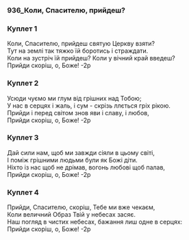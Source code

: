 ### 936_Коли, Спасителю, прийдеш?
### Куплет 1
Коли, Спасителю, прийдеш святую Церкву взяти? <br/>Тут на землі так тяжко їй боротись і страждати. <br/>Коли на зустріч їй прийдеш? Коли у вічний край введеш? <br/>Прийди скоріш, о, Боже! -2р
### Куплет 2
Усюди чуємо ми глум від грішних над Тобою; <br/>У нас в серцях і жаль, і сум - скрізь ллється гріх рікою. <br/>Прийди і перед світом знов яви і славу, і любов, <br/>Прийди скоріш, о, Боже! -2р
### Куплет 3
Дай сили нам, щоб ми завжди сіяли в цьому світі, <br/>І поміж грішними людьми були як Божі діти. <br/>Ніхто із нас щоб не дрімав, вогонь любові щоб палав, <br/>Прийди скоріш, о, Боже! -2р
### Куплет 4
Прийди, Спасителю, скоріш, Тебе ми вже чекаєм, <br/>Коли величний Образ Твій у небесах засяє. <br/>Наш погляд в чистих небесах, бажання лиш одне в серцях: <br/>Прийди скоріш, о, Боже! -2р
